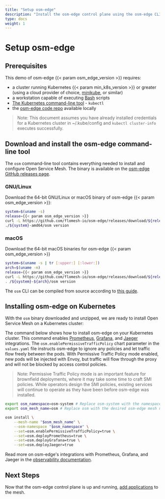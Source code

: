 ```yaml
---
title: "Setup osm-edge"
description: "Install the osm-edge control plane using the osm-edge CLI"
type: docs
weight: 1
---
```


# Setup osm-edge

## Prerequisites
This demo of osm-edge {{< param osm_edge_version >}} requires:
  - a cluster running Kubernetes {{< param min_k8s_version >}} or greater (using a cloud provider of choice, [minikube](https://minikube.sigs.k8s.io/docs/start/), or similar)
  - a workstation capable of executing [Bash](https://en.wikipedia.org/wiki/Bash_(Unix_shell)) scripts
  - [The Kubernetes command-line tool](https://kubernetes.io/docs/tasks/tools/#kubectl) - `kubectl`
  - the [osm-edge code repo](https://github.com/flomesh-io/osm-edge/) available locally

> Note: This document assumes you have already installed credentials for a Kubernetes cluster in ~/.kube/config and `kubectl cluster-info` executes successfully.



## Download and install the osm-edge command-line tool

The `osm` command-line tool contains everything needed to install and configure Open Service Mesh.
The binary is available on the [osm-edge GitHub releases page](https://github.com/flomesh-io/osm-edge/releases/).

### GNU/Linux

Download the 64-bit GNU/Linux or macOS binary of osm-edge {{< param osm_edge_version >}}:
```bash
system=$(uname -s)
release={{< param osm_edge_version >}}
curl -L https://github.com/flomesh-io/osm-edge/releases/download/${release}/osm-${release}-${system}-amd64.tar.gz | tar -vxzf -
./${system}-amd64/osm version
```

### macOS

Download the 64-bit macOS binaries for osm-edge {{< param osm_edge_version >}}

```bash
system=$(uname -s | tr [:upper:] [:lower:])
arch=$(uname -m)
release={{< param osm_edge_version >}}
curl -L https://github.com/flomesh-io/osm-edge/releases/download/${release}/osm-edge-${release}-${system}-${arch}.tar.gz | tar -vxzf -
. /${system}-${arch}/osm version
```

The `osm` CLI can be compiled from source according to [this guide](/docs/guides/cli).

## Installing osm-edge on Kubernetes

With the `osm` binary downloaded and unzipped, we are ready to install Open Service Mesh on a Kubernetes cluster:

The command below shows how to install osm-edge on your Kubernetes cluster.
This command enables
[Prometheus](https://github.com/prometheus/prometheus),
[Grafana](https://github.com/grafana/grafana), and
[Jaeger](https://github.com/jaegertracing/jaeger) integrations.
The `osm.enablePermissiveTrafficPolicy` chart parameter in the `values.yaml` file instructs osm-edge to ignore any policies and
let traffic flow freely between the pods. With Permissive Traffic Policy mode enabled, new pods
will be injected with Envoy, but traffic will flow through the proxy and will not be blocked by access control policies.

> Note: Permissive Traffic Policy mode is an important feature for brownfield deployments, where it may take some time to craft SMI policies. While operators design the SMI policies, existing services will continue to operate as they have been before osm-edge was installed.

```bash
export osm_namespace=osm-system # Replace osm-system with the namespace where osm-edge will be installed
export osm_mesh_name=osm # Replace osm with the desired osm-edge mesh name

osm install \
    --mesh-name "$osm_mesh_name" \
    --osm-namespace "$osm_namespace" \
    --set=osm.enablePermissiveTrafficPolicy=true \
    --set=osm.deployPrometheus=true \
    --set=osm.deployGrafana=true \
    --set=osm.deployJaeger=true
```

Read more on osm-edge's integrations with Prometheus, Grafana, and Jaeger in the [observability documentation](/docs/guides/observability/).

## Next Steps

Now that the osm-edge control plane is up and running, [add applications](/docs/getting_started/install_apps/) to the mesh.
